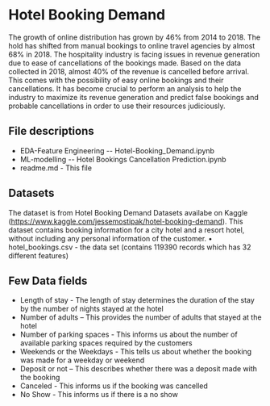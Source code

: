 # Hotel Booking Demand
The growth of online distribution has grown by 46% from 2014 to 2018. The hold has shifted from manual bookings to online travel agencies by almost 68% in 2018. The hospitality industry is facing issues in revenue generation due to ease of cancellations of the bookings made. Based on the data collected in 2018, almost 40% of the revenue is cancelled before arrival. This comes with the possibility of easy online bookings and their cancellations. It has become crucial to perform an analysis to help the industry to maximize its revenue generation and predict false bookings and probable cancellations in order to use their resources judiciously.

## File descriptions
- EDA-Feature Engineering -- Hotel-Booking_Demand.ipynb  <br/>
- ML-modelling -- Hotel Bookings Cancellation Prediction.ipynb   <br/>
- readme.md - This file <br/>


## Datasets
The dataset is from Hotel Booking Demand Datasets availabe on Kaggle (https://www.kaggle.com/jessemostipak/hotel-booking-demand). This dataset contains booking information for a city hotel and a resort hotel, without including any personal information of the customer. 
• hotel_bookings.csv - the data set (contains 119390 records which has 32 different features) 


## Few Data fields
- Length of stay - The length of stay determines the duration of the stay by the number of nights stayed at the hotel <br>
- Number of adults – This provides the number of adults that stayed at the hotel <br>
- Number of parking spaces - This informs us about the number of available parking spaces required by the customers <br>
- Weekends or the Weekdays - This tells us about whether the booking was made for a weekday or weekend <br>
- Deposit or not – This describes whether there was a deposit made with the booking <br>
- Canceled - This informs us if the booking was cancelled <br>
- No Show - This informs us if there is a no show
